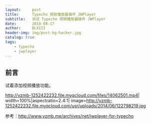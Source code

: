 ```yaml
---
layout:     post
title:      Typecho 视频播放器插件 JWPlayer
subtitle:   测试 Typecho 视频播放器插件 JWPlayer
date:       2018-08-17
author:     DLXIII
header-img: img/post-bg-hacker.jpg
catalog: true
tags:
    - typecho
    - jwplayer
---
```



## 前言

试着添加视频播放功能。

<jw>http://yzmb-1252422232.file.myqcloud.com/files/14062501.mp4|
width=100%|aspectratio=2.4:1|
image=http://yzmb-1252422232.file.myqcloud.com/usr/uploads/2014/06/122798219.jpg</jw>

参考：http://www.yzmb.me/archives/net/jwplayer-for-typecho